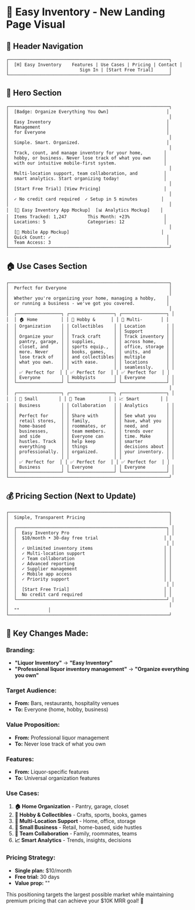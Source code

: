 # 🎨 Easy Inventory - New Landing Page Visual

## **📱 Header Navigation**
```
┌─────────────────────────────────────────────────────────────┐
│  [H] Easy Inventory    Features | Use Cases | Pricing | Contact │
│                           Sign In | [Start Free Trial]      │
└─────────────────────────────────────────────────────────────┘
```

## **🎯 Hero Section**
```
┌─────────────────────────────────────────────────────────────┐
│  [Badge: Organize Everything You Own]                      │
│                                                             │
│  Easy Inventory                                            │
│  Management                                                │
│  for Everyone                                              │
│                                                             │
│  Simple. Smart. Organized.                                 │
│                                                             │
│  Track, count, and manage inventory for your home,        │
│  hobby, or business. Never lose track of what you own     │
│  with our intuitive mobile-first system.                  │
│                                                             │
│  Multi-location support, team collaboration, and          │
│  smart analytics. Start organizing today!                 │
│                                                             │
│  [Start Free Trial] [View Pricing]                        │
│                                                             │
│  ✓ No credit card required  ✓ Setup in 5 minutes         │
│                                                             │
│  [📱 Easy Inventory App Mockup]  [📊 Analytics Mockup]    │
│  Items Tracked: 1,247        This Month: +23%             │
│  Locations: 5                Categories: 12               │
│                                                             │
│  [📱 Mobile App Mockup]                                   │
│  Quick Count: ✓                                            │
│  Team Access: 3                                            │
└─────────────────────────────────────────────────────────────┘
```

## **🏠 Use Cases Section**
```
┌─────────────────────────────────────────────────────────────┐
│  Perfect for Everyone                                       │
│                                                             │
│  Whether you're organizing your home, managing a hobby,    │
│  or running a business - we've got you covered.            │
│                                                             │
│  ┌─────────────────┐ ┌─────────────────┐ ┌─────────────────┐ │
│  │ 🏠 Home         │ │ 🎨 Hobby &      │ │ 🏢 Multi-       │ │
│  │ Organization    │ │ Collectibles    │ │ Location        │ │
│  │                 │ │                 │ │ Support         │ │
│  │ Organize your   │ │ Track craft     │ │ Track inventory │ │
│  │ pantry, garage, │ │ supplies,       │ │ across home,    │ │
│  │ closet, and     │ │ sports equip.,  │ │ office, storage │ │
│  │ more. Never     │ │ books, games,   │ │ units, and      │ │
│  │ lose track of   │ │ and collectibles│ │ multiple        │ │
│  │ what you own.   │ │ with ease.      │ │ locations       │ │
│  │                 │ │                 │ │ seamlessly.     │ │
│  │ ✅ Perfect for  │ │ ✅ Perfect for  │ │ ✅ Perfect for  │ │
│  │ Everyone        │ │ Hobbyists       │ │ Everyone        │ │
│  └─────────────────┘ └─────────────────┘ └─────────────────┘ │
│                                                             │
│  ┌─────────────────┐ ┌─────────────────┐ ┌─────────────────┐ │
│  │ 💼 Small        │ │ 👥 Team         │ │ 📈 Smart        │ │
│  │ Business        │ │ Collaboration   │ │ Analytics       │ │
│  │                 │ │                 │ │                 │ │
│  │ Perfect for     │ │ Share with      │ │ See what you    │ │
│  │ retail stores,  │ │ family,         │ │ have, what you  │ │
│  │ home-based      │ │ roommates, or   │ │ need, and       │ │
│  │ businesses,     │ │ team members.   │ │ trends over     │ │
│  │ and side        │ │ Everyone can    │ │ time. Make      │ │
│  │ hustles. Track  │ │ help keep       │ │ smarter         │ │
│  │ everything      │ │ things          │ │ decisions about │ │
│  │ professionally. │ │ organized.      │ │ your inventory. │ │
│  │                 │ │                 │ │                 │ │
│  │ ✅ Perfect for  │ │ ✅ Perfect for  │ │ ✅ Perfect for  │ │
│  │ Business        │ │ Everyone        │ │ Everyone        │ │
│  └─────────────────┘ └─────────────────┘ └─────────────────┘ │
└─────────────────────────────────────────────────────────────┘
```

## **💰 Pricing Section (Next to Update)**
```
┌─────────────────────────────────────────────────────────────┐
│  Simple, Transparent Pricing                                │
│                                                             │
│  ┌─────────────────────────────────────────────────────────┐ │
│  │  Easy Inventory Pro                                     │ │
│  │  $10/month • 30-day free trial                         │ │
│  │                                                         │ │
│  │  ✓ Unlimited inventory items                           │ │
│  │  ✓ Multi-location support                              │ │
│  │  ✓ Team collaboration                                  │ │
│  │  ✓ Advanced reporting                                  │ │
│  │  ✓ Supplier management                                 │ │
│  │  ✓ Mobile app access                                   │ │
│  │  ✓ Priority support                                    │ │
│  │                                                         │ │
│  │  [Start Free Trial]                                    │ │
│  │  No credit card required                               │ │
│  └─────────────────────────────────────────────────────────┘ │
│                                                             │
│  ""           │
└─────────────────────────────────────────────────────────────┘
```

## **🎯 Key Changes Made:**

### **Branding:**
- **"Liquor Inventory"** → **"Easy Inventory"**
- **"Professional liquor inventory management"** → **"Organize everything you own"**

### **Target Audience:**
- **From:** Bars, restaurants, hospitality venues
- **To:** Everyone (home, hobby, business)

### **Value Proposition:**
- **From:** Professional liquor management
- **To:** Never lose track of what you own

### **Features:**
- **From:** Liquor-specific features
- **To:** Universal organization features

### **Use Cases:**
1. **🏠 Home Organization** - Pantry, garage, closet
2. **🎨 Hobby & Collectibles** - Crafts, sports, books, games
3. **🏢 Multi-Location Support** - Home, office, storage
4. **💼 Small Business** - Retail, home-based, side hustles
5. **👥 Team Collaboration** - Family, roommates, teams
6. **📈 Smart Analytics** - Trends, insights, decisions

### **Pricing Strategy:**
- **Single plan:** $10/month
- **Free trial:** 30 days
- **Value prop:** ""

This positioning targets the largest possible market while maintaining premium pricing that can achieve your $10K MRR goal! 🚀
